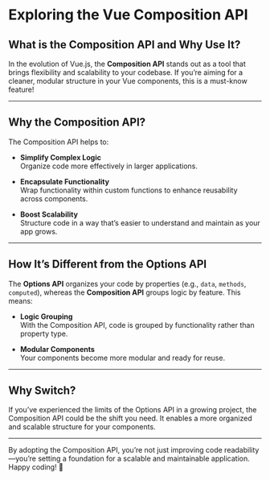 
# Exploring the Vue Composition API

## What is the Composition API and Why Use It?

In the evolution of Vue.js, the **Composition API** stands out as a tool that brings flexibility and scalability to your codebase. If you’re aiming for a cleaner, modular structure in your Vue components, this is a must-know feature!

---

## Why the Composition API?

The Composition API helps to:

- **Simplify Complex Logic**  
  Organize code more effectively in larger applications.

- **Encapsulate Functionality**  
  Wrap functionality within custom functions to enhance reusability across components.

- **Boost Scalability**  
  Structure code in a way that’s easier to understand and maintain as your app grows.

---

## How It’s Different from the Options API

The **Options API** organizes your code by properties (e.g., `data`, `methods`, `computed`), whereas the **Composition API** groups logic by feature. This means:

- **Logic Grouping**  
  With the Composition API, code is grouped by functionality rather than property type.

- **Modular Components**  
  Your components become more modular and ready for reuse.

---

## Why Switch?

If you’ve experienced the limits of the Options API in a growing project, the Composition API could be the shift you need. It enables a more organized and scalable structure for your components.

---

By adopting the Composition API, you’re not just improving code readability—you’re setting a foundation for a scalable and maintainable application. Happy coding! 🚀
